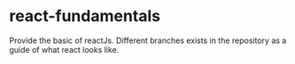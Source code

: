 # react-fundamentals
Provide the basic of reactJs. Different branches exists in the repository as a guide of what react looks like. 
